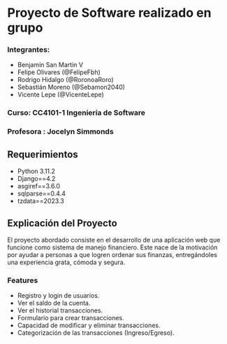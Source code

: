 # Proyecto de Software realizado en grupo

### Integrantes: 
- Benjamín San Martin V
- Felipe Olivares (@FelipeFbh)
- Rodrigo Hidalgo (@RoronoaRoro)
- Sebastián Moreno (@Sebamon2040)
- Vicente Lepe (@VicenteLepe)


### Curso: CC4101-1 Ingeniería de Software


### Profesora : Jocelyn Simmonds

## Requerimientos
- Python 3.11.2
- Django==4.2
- asgiref==3.6.0
- sqlparse==0.4.4
- tzdata==2023.3


## Explicación del Proyecto
El proyecto abordado consiste en el desarrollo de una aplicación web que funcione como sistema
de manejo financiero. Este nace de la motivación por ayudar a personas a que logren ordenar
sus finanzas, entregándoles una experiencia grata, cómoda y segura. 


### Features
- Registro y login de usuarios.
- Ver el saldo de la cuenta.
- Ver el historial transacciones.
- Formulario para crear transacciones.
- Capacidad de modificar y eliminar transacciones.
- Categorización de las transacciones (Ingreso/Egreso).
